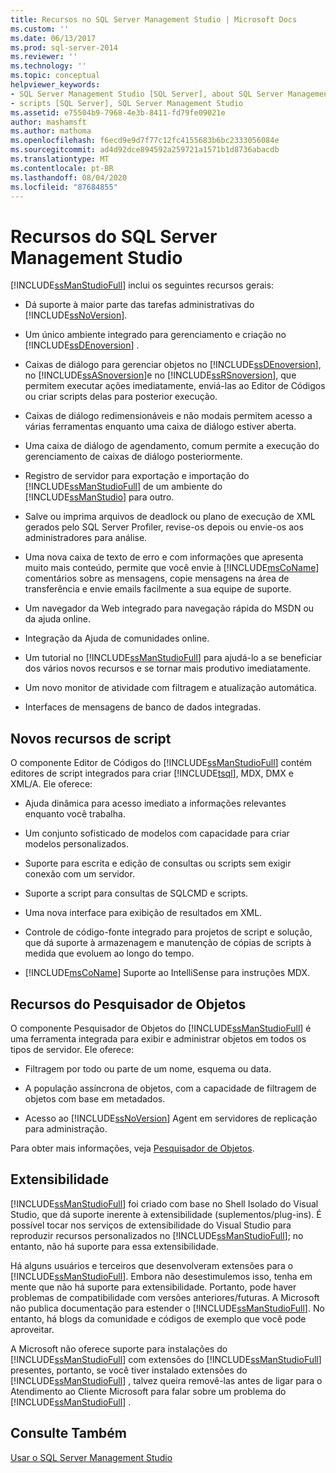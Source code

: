 ```yaml
---
title: Recursos no SQL Server Management Studio | Microsoft Docs
ms.custom: ''
ms.date: 06/13/2017
ms.prod: sql-server-2014
ms.reviewer: ''
ms.technology: ''
ms.topic: conceptual
helpviewer_keywords:
- SQL Server Management Studio [SQL Server], about SQL Server Management Studio
- scripts [SQL Server], SQL Server Management Studio
ms.assetid: e75504b9-7968-4e3b-8411-fd79fe09021e
author: mashamsft
ms.author: mathoma
ms.openlocfilehash: f6ecd9e9d7f77c12fc4155683b6bc2333056084e
ms.sourcegitcommit: ad4d92dce894592a259721a1571b1d8736abacdb
ms.translationtype: MT
ms.contentlocale: pt-BR
ms.lasthandoff: 08/04/2020
ms.locfileid: "87684855"
---
```

# <a name="features-in-sql-server-management-studio"></a>Recursos do SQL Server Management Studio
  [!INCLUDE[ssManStudioFull](../includes/ssmanstudiofull-md.md)] inclui os seguintes recursos gerais:  
  
-   Dá suporte à maior parte das tarefas administrativas do [!INCLUDE[ssNoVersion](../includes/ssnoversion-md.md)].  
  
-   Um único ambiente integrado para gerenciamento e criação no [!INCLUDE[ssDEnoversion](../includes/ssdenoversion-md.md)] .  
  
-   Caixas de diálogo para gerenciar objetos no [!INCLUDE[ssDEnoversion](../includes/ssdenoversion-md.md)], no [!INCLUDE[ssASnoversion](../includes/ssasnoversion-md.md)]e no [!INCLUDE[ssRSnoversion](../includes/ssrsnoversion-md.md)], que permitem executar ações imediatamente, enviá-las ao Editor de Códigos ou criar scripts delas para posterior execução.  
  
-   Caixas de diálogo redimensionáveis e não modais permitem acesso a várias ferramentas enquanto uma caixa de diálogo estiver aberta.  
  
-   Uma caixa de diálogo de agendamento, comum permite a execução do gerenciamento de caixas de diálogo posteriormente.  
  
-   Registro de servidor para exportação e importação do [!INCLUDE[ssManStudioFull](../includes/ssmanstudiofull-md.md)] de um ambiente do [!INCLUDE[ssManStudio](../includes/ssmanstudio-md.md)] para outro.  
  
-   Salve ou imprima arquivos de deadlock ou plano de execução de XML gerados pelo SQL Server Profiler, revise-os depois ou envie-os aos administradores para análise.  
  
-   Uma nova caixa de texto de erro e com informações que apresenta muito mais conteúdo, permite que você envie à [!INCLUDE[msCoName](../includes/msconame-md.md)] comentários sobre as mensagens, copie mensagens na área de transferência e envie emails facilmente a sua equipe de suporte.  
  
-   Um navegador da Web integrado para navegação rápida do MSDN ou da ajuda online.  
  
-   Integração da Ajuda de comunidades online.  
  
-   Um tutorial no [!INCLUDE[ssManStudioFull](../includes/ssmanstudiofull-md.md)] para ajudá-lo a se beneficiar dos vários novos recursos e se tornar mais produtivo imediatamente.  
  
-   Um novo monitor de atividade com filtragem e atualização automática.  
  
-   Interfaces de mensagens de banco de dados integradas.  
  
## <a name="new-scripting-capabilities"></a>Novos recursos de script  
 O componente Editor de Códigos do [!INCLUDE[ssManStudioFull](../includes/ssmanstudiofull-md.md)] contém editores de script integrados para criar [!INCLUDE[tsql](../includes/tsql-md.md)], MDX, DMX e XML/A. Ele oferece:  
  
-   Ajuda dinâmica para acesso imediato a informações relevantes enquanto você trabalha.  
  
-   Um conjunto sofisticado de modelos com capacidade para criar modelos personalizados.  
  
-   Suporte para escrita e edição de consultas ou scripts sem exigir conexão com um servidor.  
  
-   Suporte a script para consultas de SQLCMD e scripts.  
  
-   Uma nova interface para exibição de resultados em XML.  
  
-   Controle de código-fonte integrado para projetos de script e solução, que dá suporte à armazenagem e manutenção de cópias de scripts à medida que evoluem ao longo do tempo.  
  
-   [!INCLUDE[msCoName](../includes/msconame-md.md)] Suporte ao IntelliSense para instruções MDX.  
  
## <a name="object-explorer-features"></a>Recursos do Pesquisador de Objetos  
 O componente Pesquisador de Objetos do [!INCLUDE[ssManStudioFull](../includes/ssmanstudiofull-md.md)] é uma ferramenta integrada para exibir e administrar objetos em todos os tipos de servidor. Ele oferece:  
  
-   Filtragem por todo ou parte de um nome, esquema ou data.  
  
-   A população assíncrona de objetos, com a capacidade de filtragem de objetos com base em metadados.  
  
-   Acesso ao [!INCLUDE[ssNoVersion](../includes/ssnoversion-md.md)] Agent em servidores de replicação para administração.  
  
 Para obter mais informações, veja [Pesquisador de Objetos](../ssms/object/object-explorer.md).  
  
## <a name="extensibility"></a>Extensibilidade  
 [!INCLUDE[ssManStudioFull](../includes/ssmanstudiofull-md.md)] foi criado com base no Shell Isolado do Visual Studio, que dá suporte inerente à extensibilidade (suplementos/plug-ins). É possível tocar nos serviços de extensibilidade do Visual Studio para reproduzir recursos personalizados no [!INCLUDE[ssManStudioFull](../includes/ssmanstudiofull-md.md)]; no entanto, não há suporte para essa extensibilidade.  
  
 Há alguns usuários e terceiros que desenvolveram extensões para o [!INCLUDE[ssManStudioFull](../includes/ssmanstudiofull-md.md)]. Embora não desestimulemos isso, tenha em mente que não há suporte para extensibilidade. Portanto, pode haver problemas de compatibilidade com versões anteriores/futuras. A Microsoft não publica documentação para estender o [!INCLUDE[ssManStudioFull](../includes/ssmanstudiofull-md.md)]. No entanto, há blogs da comunidade e códigos de exemplo que você pode aproveitar.  
  
 A Microsoft não oferece suporte para instalações do [!INCLUDE[ssManStudioFull](../includes/ssmanstudiofull-md.md)] com extensões do [!INCLUDE[ssManStudioFull](../includes/ssmanstudiofull-md.md)] presentes, portanto, se você tiver instalado extensões do [!INCLUDE[ssManStudioFull](../includes/ssmanstudiofull-md.md)] , talvez queira removê-las antes de ligar para o Atendimento ao Cliente Microsoft para falar sobre um problema do [!INCLUDE[ssManStudioFull](../includes/ssmanstudiofull-md.md)] .  
  
## <a name="see-also"></a>Consulte Também  
 [Usar o SQL Server Management Studio](../database-engine/use-sql-server-management-studio.md)  
  
  

